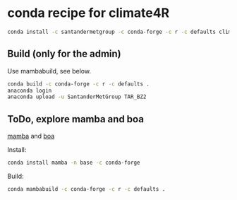 # conda recipe for climate4R

```bash
conda install -c santandermetgroup -c conda-forge -c r -c defaults climate4r=1.5.0
```

## Build (only for the admin)

Use mambabuild, see below.

```bash
conda build -c conda-forge -c r -c defaults .
anaconda login
anaconda upload -u SantanderMetGroup TAR_BZ2
```

## ToDo, explore mamba and boa

[mamba](https://github.com/mamba-org/mamba) and [boa](https://github.com/mamba-org/boa)

Install:

```bash
conda install mamba -n base -c conda-forge
```

Build:

```bash
conda mambabuild -c conda-forge -c r -c defaults .
```

